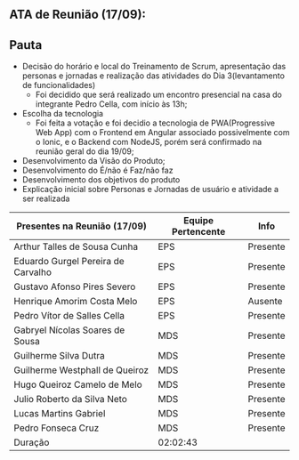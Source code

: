## ATA de Reunião (17/09):

## Pauta
- Decisão do horário e local do Treinamento de Scrum, apresentação das personas e jornadas e realização das atividades do Dia 3(levantamento de funcionalidades)
  - Foi decidido que será realizado um encontro presencial na casa do integrante Pedro Cella, com início às 13h;
- Escolha da tecnologia
  - Foi feita a votação e foi decidio a tecnologia de PWA(Progressive Web App) com o Frontend em Angular associado possivelmente com o Ionic, e o Backend com NodeJS, porém será confirmado na reunião geral do dia 19/09;
- Desenvolvimento da Visão do Produto;
- Desenvolvimento do É/não é Faz/não faz
- Desenvolvimento dos objetivos do produto
- Explicação inicial sobre Personas e Jornadas de usuário e atividade a ser realizada

| <b>Presentes na Reunião (17/09)</b> | <b>Equipe Pertencente</b> | <b>Info</b> |
| --- | --- | --- |
| Arthur Talles de Sousa Cunha | EPS | Presente |
| Eduardo Gurgel Pereira de Carvalho | EPS | Presente |
| Gustavo Afonso Pires Severo | EPS | Presente |
| Henrique Amorim Costa Melo | EPS | Ausente |
| Pedro Vítor de Salles Cella | EPS | Presente |
| Gabryel Nícolas Soares de Sousa | MDS | Presente |
| Guilherme Silva Dutra | MDS | Presente |
| Guilherme Westphall de Queiroz | MDS | Presente |
| Hugo Queiroz Camelo de Melo | MDS | Presente |
| Julio Roberto da Silva Neto | MDS | Presente |
| Lucas Martins Gabriel | MDS | Presente |
| Pedro Fonseca Cruz | MDS | Presente |
| Duração | 02:02:43 |